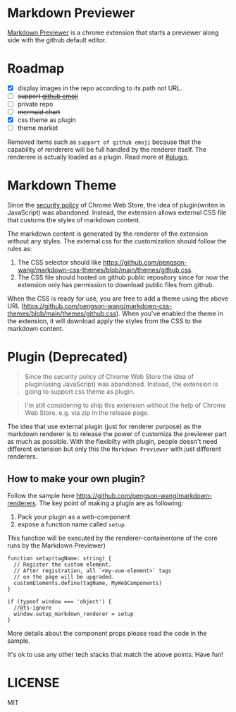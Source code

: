# Markdown Previewer

[Markdown Previewer](https://chrome.google.com/webstore/detail/markdown-previewer/pkafcdoobiajoadnphldaglkoadicmgd) is a chrome extension that starts a previewer along side with the github default editor.

# Roadmap

- [x] display images in the repo according to its path not URL.
- [ ] ~~support [github emoji](https://github.com/ikatyang/emoji-cheat-sheet/blob/master/README.md)~~
- [ ] private repo
- [ ] ~~mermaid chart~~
- [x] css theme as plugin
- [ ] theme market

Removed items such as `support of github emoji` because that the capability of renderere will be full handled by the renderer itself. The renderere is actually loaded as a plugin. Read more at [#plugin](Plugin).

# Markdown Theme

Since the [security policy](https://developer.chrome.com/docs/apps/contentSecurityPolicy/#what) of Chrome Web Store, the idea of plugin(writen in JavaScript) was abandoned. Instead, the extension allows external CSS file that customs the styles of markdown content.

The markdown content is generated by the renderer of the extension without any styles. The external css for the customization should follow the rules as:

1. The CSS selector should like https://github.com/pengson-wang/markdown-css-themes/blob/main/themes/github.css.
2. The CSS file should hosted on github public repository since for now the extension only has permission to download public files from github.

When the CSS is ready for use, you are free to add a theme using the above URL (https://github.com/pengson-wang/markdown-css-themes/blob/main/themes/github.css). When you've enabled the theme in the extension, it will download apply the styles from the CSS to the markdown content.

# Plugin (Deprecated)

> Since the security policy of Chrome Web Store the idea of plugin(using JavaScript) was abandoned. Instead, the extension is going to support css theme as plugin.

> I'm still considering to ship this extension without the help of Chrome Web Store. e.g. via zip in the release page.

The idea that use external plugin (just for renderer purpose) as the markdown renderer is to release the power of customiza the previewer part as much as possible. With the flexibilty with plugin, people doesn't need different extension but only this the `Markdown Previewer` with just different renderers.

## How to make your own plugin?

Follow the sample here https://github.com/pengson-wang/markdown-renderers. The key point of making a plugin are as following:

1. Pack your plugin as a web-component
2. expose a function name called `setup`.

This function will be executed by the renderer-container(one of the core runs by the Markdown Previewer)

```
function setup(tagName: string) {
  // Register the custom element.
  // After registration, all `<my-vue-element>` tags
  // on the page will be upgraded.
  customElements.define(tagName, MyWebComponents)
}

if (typeof window === 'object') {
  //@ts-ignore
  window.setup_markdown_renderer = setup
}
```

More details about the component props please read the code in the sample.

It's ok to use any other tech stacks that match the above points. Have fun!

# LICENSE

MIT

